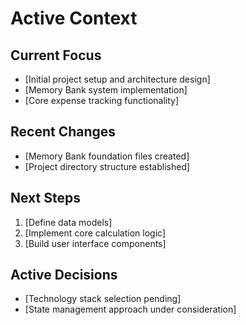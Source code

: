 # Active Context

## Current Focus
- [Initial project setup and architecture design]
- [Memory Bank system implementation]
- [Core expense tracking functionality]

## Recent Changes
- [Memory Bank foundation files created]
- [Project directory structure established]

## Next Steps
1. [Define data models]
2. [Implement core calculation logic]
3. [Build user interface components]

## Active Decisions
- [Technology stack selection pending]
- [State management approach under consideration]
